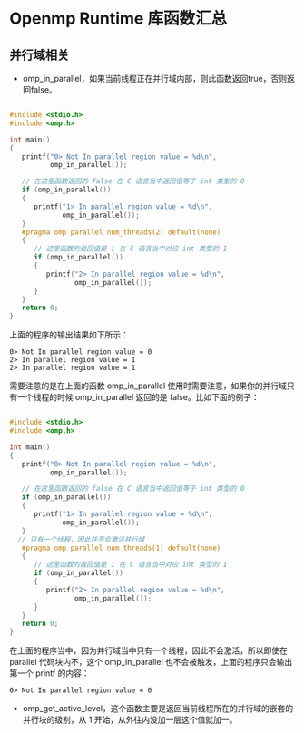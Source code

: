 # Openmp Runtime 库函数汇总

## 并行域相关

- omp_in_parallel，如果当前线程正在并行域内部，则此函数返回true，否则返回false。

```c

#include <stdio.h>
#include <omp.h>

int main()
{
   printf("0> Not In parallel region value = %d\n",
          omp_in_parallel());

   // 在这里函数返回的 false 在 C 语言当中返回值等于 int 类型的 0
   if (omp_in_parallel())
   {
      printf("1> In parallel region value = %d\n",
             omp_in_parallel());
   }
   #pragma omp parallel num_threads(2) default(none)
   {
      // 这里函数的返回值是 1 在 C 语言当中对应 int 类型的 1
      if (omp_in_parallel())
      {
         printf("2> In parallel region value = %d\n",
                omp_in_parallel());
      }
   }
   return 0;
}
```

上面的程序的输出结果如下所示：

```shell
0> Not In parallel region value = 0
2> In parallel region value = 1
2> In parallel region value = 1
```

需要注意的是在上面的函数 omp_in_parallel 使用时需要注意，如果你的并行域只有一个线程的时候 omp_in_parallel 返回的是 false。比如下面的例子：

```c

#include <stdio.h>
#include <omp.h>

int main()
{
   printf("0> Not In parallel region value = %d\n",
          omp_in_parallel());

   // 在这里函数返回的 false 在 C 语言当中返回值等于 int 类型的 0
   if (omp_in_parallel())
   {
      printf("1> In parallel region value = %d\n",
             omp_in_parallel());
   }
  // 只有一个线程，因此并不会激活并行域
   #pragma omp parallel num_threads(1) default(none)
   {
      // 这里函数的返回值是 1 在 C 语言当中对应 int 类型的 1
      if (omp_in_parallel())
      {
         printf("2> In parallel region value = %d\n",
                omp_in_parallel());
      }
   }
   return 0;
}
```

在上面的程序当中，因为并行域当中只有一个线程，因此不会激活，所以即使在 parallel 代码块内不，这个 omp_in_parallel 也不会被触发，上面的程序只会输出第一个 printf 的内容：

```shell
0> Not In parallel region value = 0
```

- omp_get_active_level，这个函数主要是返回当前线程所在的并行域的嵌套的并行块的级别，从 1 开始，从外往内没加一层这个值就加一。

